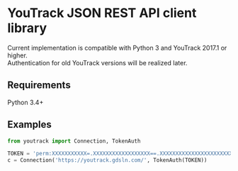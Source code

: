YouTrack JSON REST API client library
======

Current implementation is compatible with Python 3 and YouTrack 2017.1 or higher.  
Authentication for old YouTrack versions will be realized later. 

Requirements
------
Python 3.4+

Examples
------
```python
from youtrack import Connection, TokenAuth

TOKEN = 'perm:XXXXXXXXXXX=.XXXXXXXXXXXXXXXXXX==.XXXXXXXXXXXXXXXXXXXXXXXXXXXXXX'
c = Connection('https://youtrack.gdsln.com/', TokenAuth(TOKEN))
```
